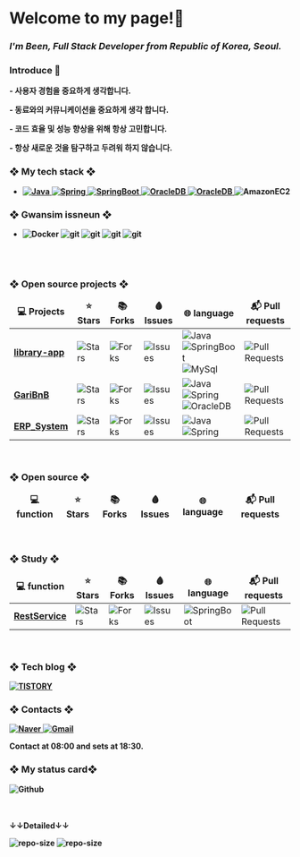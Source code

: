 
<h1 class="code-line" data-line-start=0 data-line-end=1 ><a id="Dillinger_0"></a>Welcome to my page!👋</h1>
<h3 class="code-line" data-line-start=1 data-line-end=2 >
  <a id="_The_Last_Markdown_Editor_Ever__1"></a>
  <em>I'm Been, Full Stack Developer from <b>Republic of Korea, Seoul.</em><!--<a href="https://songseongbeen.github.io/profile/" target="_blank">profile </a>-->
   
</h3>
  
<!--자기소개-->
<h3 class="code-line" data-line-start=14 data-line-end=15 ><a id="Features_14"></a>Introduce 🤗</h3>
<!--<img alt="Top Langs" align='right' src="https://github-readme-stats.vercel.app/api/top-langs/?username=SongSeongBeen&layout=compact&theme=tokyonight">-->
<P>- 사용자 경험을 중요하게 생각합니다.
<P>- 동료와의 커뮤니케이션을 중요하게 생각 합니다.
<P>- 코드 효율 및 성능 향상을 위해 항상 고민합니다.
<P>- 항상 새로운 것을 탐구하고 두려워 하지 않습니다.

<h3 class="code-line" data-line-start=14 data-line-end=15 ><a id="Features_14"></a>❖ My tech stack ❖</h3>

<ul>
  <li class="has-line-data" data-line-start="10" data-line-end="11"> 
    <!--자바스크립트
    <a href="http://developer.mozilla.org/ko/docs/Web/JavaScript">
      <img alt="JavaScript" src="https://img.shields.io/badge/-JavaScript-F7DF1E?style=flat-square&logo=JavaScript&logoColor=white"/>
    </a>-->
    <!--자바-->
    <a href="https://www.java.com/ko/" target='_blank'>
      <img alt="Java" src="https://img.shields.io/badge/-Java-007396?style=flat-square&logo=Java&logoColor=white"/>
    </a>
     <!--스프링-->
    <a href="https://spring.io/" target='_blank'>
      <img alt="Spring" src="https://img.shields.io/badge/-Spring-6DB33F?style=flat-square&logo=Spring&logoColor=white"/>
    </a>
     <!--스프링부트-->
    <a href="https://start.spring.io/" target='_blank'>
       <img alt="SpringBoot" src="https://img.shields.io/badge/-SpringBoot-6DB33F?style=flat-square&logo=Spring Boot&logoColor=white"/>
    </a>
    <!--Oracle-->
    <a href="https://www.oracle.com/kr/" target='_blank'>
      <img alt="OracleDB" src="https://img.shields.io/badge/-Oracle-F80000?style=flat-square&logo=Oracle&logoColor=white"/>
    </a>
    <!--Mysql-->
    <a href="https://www.mysql.com/" target='_blank'>
      <img alt="OracleDB" src="https://img.shields.io/badge/-MySQL-4479A1?style=flat-square&logo=MySQL&logoColor=white"/>
    </a>
    <!--AWS-->
    <a href="https://aws.amazon.com/" target='_blank'></a><img alt="AmazonEC2" src="https://img.shields.io/badge/AmazonEC2-FF9900?style=flat-square&logo=AmazonEC2&logoColor=white"/>
    </a>
    <!--MongoDB
     <a href="https://www.mongodb.com/cloud/atlas/lp/try4?utm_source=google&utm_campaign=search_gs_pl_evergreen_atlas_core_prosp-brand_gic-null_apac-kr_ps-all_desktop_eng_lead&utm_term=mongodb&utm_medium=cpc_paid_search&utm_ad=e&utm_ad_campaign_id=12212624365&adgroup=115749706703&cq_cmp=12212624365&gclid=CjwKCAiAl9efBhAkEiwA4Torio-OZSzPOenqnOpWMIbAGI3n_BGBATBptCGlR1fmbIgkjxVm7MnBLhoCYDkQAvD_BwE" target='_blank'>
      <img alt="OracleDB" src="https://img.shields.io/badge/-MongoDB-47A248?style=flat-square&logo=MongoDB&logoColor=white"/>
    </a>-->
    <!--GitHub
    <img alt="git" src="https://img.shields.io/badge/-Git-F05032?style=flat-square&logo=git&logoColor=white"/>
    <img alt="github actions" src="https://img.shields.io/badge/-Github_Actions-2088FF?style=flat-square&logo=github-actions&logoColor=white"/> --> 
  </li>
</ul>
<h3 class="code-line" data-line-start=14 data-line-end=15 ><a id="Features_14"></a>❖ Gwansim issneun ❖</h3>
<ul> 
  <li class="has-line-data" data-line-start="11" data-line-end="12">
    <img alt="Docker" src="https://img.shields.io/badge/-Docker-46a2f1?style=flat-square&logo=docker&logoColor=white"/>
    <img alt="git" src="https://img.shields.io/badge/-AmazonAWS-232F3E?style=flat-square&logo=Amazon AWS&logoColor=white"/>
    <img alt="git" src="https://img.shields.io/badge/-Redis-DC382D?style=flat-square&logo=Redis&logoColor=white"/>
    <img alt="git" src="https://img.shields.io/badge/-ApacheKafka-321F20?style=flat-square&logo=Apache Kafka&logoColor=white"/>
    <!--<img alt="git" src="https://img.shields.io/badge/-Kubernetes-326CE5?style=flat-square&logo=Kubernetes&logoColor=white"/> -->
    <img alt="git" src="https://img.shields.io/badge/-Elastic Stack-005571?style=flat-square&logo=Elastic Stack&logoColor=white"/>
  </li>
</ul>
<br>

<!--
<p align="center">
  <a href="https://github.com/dream-SongSeongBeen" title="GitHub Been">
    <img src="https://img.shields.io/github/followers/SongSeongBeen?label=follow&style=social" alt-text="GitHub Been" height="30"/>
  </a>
  <a href="https://www.youtube.com/channel/UCCNH3rLSpTiwPmBd_y_VgRA" title="chobosongyi(초보송이)">
    <img src="https://img.shields.io/youtube/channel/subscribers/UCCNH3rLSpTiwPmBd_y_VgRA?style=social" alt-text="Youtube Channel Subscribers" height="30"/>
  </a>
</p>
-->  
  
</br>
<!--프로젝트-->
<h3 class="code-line" data-line-start=14 data-line-end=15 ><a id="Features_14"></a>❖ Open source projects ❖</h3>
<table >
  <thead align="center">
    <tr border: none;>
      <td><b>💻 Projects</b></td>
      <td><b>⭐ Stars</b></td>
      <td><b>📚 Forks</b></td>
      <td><b>🩸 Issues</b></td>
      <td><b>🌐 language</b></td>
      <td><b>📬 Pull requests</b></td>
    </tr>
  </thead>
   <tbody>
    <!--Library app--> 
    <tr>
      <td><a href="https://github.com/SongSeongBeen/library-app"><b>library-app</b></a></td>
      <td><img alt="Stars" src="https://img.shields.io/github/stars/SongSeongBeen/library-app?style=flat-square&labelColor=343b41"/></td>
      <td><img alt="Forks" src="https://img.shields.io/github/forks/SongSeongBeen/library-app?style=flat-square&labelColor=343b41"/></td>
      <td><img alt="Issues" src="https://img.shields.io/github/issues/SongSeongBeen/library-app?style=flat-square&labelColor=343b41"/></td>
      <td>
          <!--<img alt="JavaScript" src="https://img.shields.io/badge/-JavaScript-F7DF1E?style=flat-square&logo=JavaScript&logoColor=white"/>-->
          <img alt="Java" src="https://img.shields.io/badge/-Java-007396?style=flat-square&logo=Java&logoColor=white"/>
          <img alt="SpringBoot" src="https://img.shields.io/badge/-SpringBoot-6DB33F?style=flat-square&logo=Spring Boot&logoColor=white"/>
          <img alt="MySql" src="https://img.shields.io/badge/MySql-4479A1?style=flat-square&logo=Spring Boot&logoColor=white"/>
      </td>
      <td><img alt="Pull Requests" src="https://img.shields.io/github/issues-pr/SongSeongBeen/library-app?style=flat-square&labelColor=343b41"/></td>
    </tr>
    <!--개어비엔비--> 
    <tr>
      <td><a href="https://github.com/SongSeongBeen/GairBnB"><b>GariBnB</b></a></td>
      <td><img alt="Stars" src="https://img.shields.io/github/stars/SongSeongBeen/GairBnB?style=flat-square&labelColor=343b41"/></td>
      <td><img alt="Forks" src="https://img.shields.io/github/forks/SongSeongBeen/GairBnB?style=flat-square&labelColor=343b41"/></td>
      <td><img alt="Issues" src="https://img.shields.io/github/issues/SongSeongBeen/GairBnB?style=flat-square&labelColor=343b41"/></td>
      <td>
          <!--<img alt="JavaScript" src="https://img.shields.io/badge/-JavaScript-F7DF1E?style=flat-square&logo=JavaScript&logoColor=white"/>-->
          <img alt="Java" src="https://img.shields.io/badge/-Java-007396?style=flat-square&logo=Java&logoColor=white"/> 
          <img alt="Spring" src="https://img.shields.io/badge/-Spring-6DB33F?style=flat-square&logo=Spring&logoColor=white"/>
          <img alt="OracleDB" src="https://img.shields.io/badge/-Oracle-F80000?style=flat-square&logo=Oracle&logoColor=white"/>
      </td>
      <td><img alt="Pull Requests" src="https://img.shields.io/github/issues-pr/SongSeongBeen/GairBnB?style=flat-square&labelColor=343b41"/></td>
    </tr> 
    <!--ERP--> 
    <tr>
      <td><a href="https://github.com/SongSeongBeen/ErpSystem"><b>ERP_System</b></a></td>
      <td><img alt="Stars" src="https://img.shields.io/github/stars/SongSeongBeen/ErpSystem?style=flat-square&labelColor=343b41"/></td>
      <td><img alt="Forks" src="https://img.shields.io/github/forks/SongSeongBeen/ErpSystem?style=flat-square&labelColor=343b41"/></td>
      <td><img alt="Issues" src="https://img.shields.io/github/issues/SongSeongBeen/ErpSystem?style=flat-square&labelColor=343b41"/></td>
      <td>
          <!--<img alt="Vue.js" src="https://img.shields.io/badge/-Vue.js-4FC08D?style=flat-square&logo=Vue.js&logoColor=white"/>-->
          <img alt="Java" src="https://img.shields.io/badge/-Java-007396?style=flat-square&logo=Java&logoColor=white"/>
          <img alt="Spring" src="https://img.shields.io/badge/-Spring-6DB33F?style=flat-square&logo=Spring&logoColor=white"/>    
      </td>
      <td><img alt="Pull Requests" src="https://img.shields.io/github/issues-pr/SongSeongBeen/ErpSystem?style=flat-square&labelColor=343b41"/></td>
    </tr>  
  </tbody>
</table>
</br>
<!--오픈소스펑션정리-->
<h3 class="code-line" data-line-start=14 data-line-end=15 ><a id="Features_14"></a>❖ Open source ❖</h3>
<table >
  <thead align="center">
    <tr border: none;>
      <td><b>💻 function</b></td>
      <td><b>⭐ Stars</b></td>
      <td><b>📚 Forks</b></td>
      <td><b>🩸 Issues</b></td>
      <td><b>🌐 language</b></td>
      <td><b>📬 Pull requests</b></td>
    </tr>
  </thead>
  <!--
   <tbody>
    <tr>
      <td><a href="https://github.com/SongSeongBeen/GairBnB"><b>commonAjax</b></a></td>
      <td><img alt="Stars" src="https://img.shields.io/github/stars/SongSeongBeen/GairBnB?style=flat-square&labelColor=343b41"/></td>
      <td><img alt="Forks" src="https://img.shields.io/github/forks/SongSeongBeen/GairBnB?style=flat-square&labelColor=343b41"/></td>
      <td><img alt="Issues" src="https://img.shields.io/github/issues/SongSeongBeen/GairBnB?style=flat-square&labelColor=343b41"/></td>
      <td><img alt="JavaScript" src="https://img.shields.io/badge/-JavaScript-F7DF1E?style=flat-square&logo=JavaScript&logoColor=white"/></td>
      <td><img alt="Pull Requests" src="https://img.shields.io/github/issues-pr/SongSeongBeen/GairBnB?style=flat-square&labelColor=343b41"/></td>
    </tr>
    <tr>
      <td><a href="https://github.com/SongSeongBeen/vueJS"><b>vue.js</b></a></td>
      <td><img alt="Stars" src="https://img.shields.io/github/stars/SongSeongBeen/vueJS?style=flat-square&labelColor=343b41"/></td>
      <td><img alt="Forks" src="https://img.shields.io/github/forks/SongSeongBeen/vueJS?style=flat-square&labelColor=343b41"/></td>
      <td><img alt="Issues" src="https://img.shields.io/github/issues/SongSeongBeen/vueJS?style=flat-square&labelColor=343b41"/></td>
      <td><img alt="Pull Requests" src="https://img.shields.io/github/issues-pr/SongSeongBeen/vueJS?style=flat-square&labelColor=343b41"/></td>
    </tr>
    <tr>
      <td><a href="https://github.com/SongSeongBeen/ErpSystem"><b>paingc</b></a></td>
      <td><img alt="Stars" src="https://img.shields.io/github/stars/SongSeongBeen/ErpSystem?style=flat-square&labelColor=343b41"/></td>
      <td><img alt="Forks" src="https://img.shields.io/github/forks/SongSeongBeen/ErpSystem?style=flat-square&labelColor=343b41"/></td>
      <td><img alt="Issues" src="https://img.shields.io/github/issues/SongSeongBeen/ErpSystem?style=flat-square&labelColor=343b41"/></td>
      <td><img alt="JavaScript" src="https://img.shields.io/badge/-JavaScript-F7DF1E?style=flat-square&logo=JavaScript&logoColor=white"/></td>
      <td><img alt="Pull Requests" src="https://img.shields.io/github/issues-pr/SongSeongBeen/ErpSystem?style=flat-square&labelColor=343b41"/></td>
    </tr>
  </tbody>
  -->
</table>
</br>
<!--Study-->
<h3 class="code-line" data-line-start=14 data-line-end=15 ><a id="Features_14"></a>❖ Study ❖</h3>
<table >
  <thead align="center">
    <tr border: none;>
      <td><b>💻 function</b></td>
      <td><b>⭐ Stars</b></td>
      <td><b>📚 Forks</b></td>
      <td><b>🩸 Issues</b></td>
      <td><b>🌐 language</b></td>
      <td><b>📬 Pull requests</b></td>
    </tr>
  </thead>
  <tbody>
    <tr>
      <td><a href="https://github.com/SongSeongBeen/RestServiceTest"><b>RestService</b></a></td>
      <td><img alt="Stars" src="https://img.shields.io/github/stars/SongSeongBeen/RestServiceTestS?style=flat-square&labelColor=343b41"/></td>
      <td><img alt="Forks" src="https://img.shields.io/github/forks/SongSeongBeen/RestServiceTest?style=flat-square&labelColor=343b41"/></td>
      <td><img alt="Issues" src="https://img.shields.io/github/issues/SongSeongBeen/RestServiceTestS?style=flat-square&labelColor=343b41"/></td>
      <td><img alt="SpringBoot" src="https://img.shields.io/badge/-SpringBoot-6DB33F?style=flat-square&logo=Spring Boot&logoColor=white"/></td>
      <td><img alt="Pull Requests" src="https://img.shields.io/github/issues-pr/SongSeongBeen/RestServiceTest?style=flat-square&labelColor=343b41"/></td>
    </tr>
  </tbody>
</table>
<br>
<!--스프링 공부
<h3 class="code-line" data-line-start=14 data-line-end=15 ><a id="Features_14"></a>❖ Study-Spring ❖</h3>
<table >
  <thead align="center">
    <tr border: none;>
      <td><b>💻 function</b></td>
      <td><b>⭐ Stars</b></td>
      <td><b>📚 Forks</b></td>
      <td><b>🩸 Issues</b></td>
      <td><b>🌐 language</b></td>
      <td><b>📬 Pull requests</b></td>
    </tr>
  </thead>
  <tbody>
  </tbody>
</table>
-->
<!-- 블로그& 메일 관리 -->
<h3 class="code-line" data-line-start=14 data-line-end=15 ><a id="Features_14"></a>❖ Tech blog ❖</h3>
    <a href="https://chobosongyi.tistory.com/">
      <img alt="TISTORY" src="http://img.shields.io/badge/Tistory-000000?style=flat-square&logo=Tistory&link=https://chobosongyi.tistory.com/"/>
    </a>   
  
<!-- 자기 소개 -->  
<h3 class="code-line" data-line-start=14 data-line-end=15 ><a id="Features_14"></a>❖ Contacts ❖</h3>
    <a href="mailto:aktm1004@naver.com">
      <img alt="Naver" src="https://img.shields.io/badge/Naver-03C75A?style=flat-square&logo=Naver&logoColor=white&link=mailto:aktm1004@naver.com"/>
    </a>
    <a href="mailto:aktm1004@gmail.com">
      <img alt="Gmail" src="https://img.shields.io/badge/Gmail-d14836?style=flat-square&logo=Gmail&logoColor=white&link=mailto:chobosongyi@gmail.com"/>
    </a>
  <!--<li class="has-line-data" data-line-start="10" data-line-end="11">
      Instagram <a href="https://www.instagram.com/s__________do/" target="_blank"><img src="https://upload.wikimedia.org/wikipedia/commons/thumb/e/e7/Instagram_logo_2016.svg/1024px-Instagram_logo_2016.svg.png" width="20"/>@s__________do
    </a>
  </li> -->
  
Contact at <b>08:00</b> and sets at <b>18:30</b>.   
<!--상태 카드-->  
<h3 class="code-line" data-line-start=14 data-line-end=15 ><a id="Features_14"></a>❖ My status card❖</h3>
<img alt="Github" src="https://github-readme-stats.vercel.app/api?username=SongSeongBeen&show_icons=true&theme=radical"/>
<!--<img alt="BAEKJOON" align='right' src="http://mazassumnida.wtf/api/v2/generate_badge?boj=aktm1004"> -->
  
<!--<ul>
  <li><a href="https://medium.com/better-programming/create-your-first-ethereum-smart-contract-with-remix-ide-667e46e81901"><b><img src="https://emojipedia-us.s3.dualstack.us-west-1.amazonaws.com/thumbs/240/apple/237/fire_1f525.png" width="20" alt="new" /> Create Your First Ethereum Smart Contract With Remix IDE</b></a><br/><i>Build a Blockchain-powered chat from your browser!.</i></li>
  <li><a href="https://medium.com/@th.guibert/how-to-create-a-self-updating-readme-md-for-your-github-profile-f8b05744ca91"><b><img src="https://emojipedia-us.s3.dualstack.us-west-1.amazonaws.com/thumbs/240/apple/237/fire_1f525.png" width="20" alt="new" /> How to Create a Self-Updating README.md for Your GitHub Profile</b></a><br/><i>A good tutorial to do your first steps with GitHub Actions</i></li>
    <li><a href="https://medium.com/better-programming/how-you-should-structure-your-react-applications-e7dd32375a98"><b><img src="https://emojipedia-us.s3.dualstack.us-west-1.amazonaws.com/thumbs/240/apple/237/fire_1f525.png" width="20" alt="new" /> How You Should Structure Your React Applications</b></a><br/><i>A matter of taste, sure, but here is an approach that scales.</i></li>
  <li><a href="https://medium.com/better-programming/pro-tips-to-help-you-get-started-with-your-side-project-15d01b76e0d8"><b>Pro Tips to Help You Get Started With Your Side Project</b></a><br/><i>Begin with solid foundations to keep the excitement kicking in...</i></li>
  <li><a href="https://medium.com/better-programming/how-to-take-care-of-your-personal-branding-as-a-programmer-2d3aeba56cb9"><b>How to Take Care of Your Personal Branding as a Programmer</b></a><br/><i>It’s more than just refreshing your resume</i></li>
  <li><a href="https://medium.com/better-programming/8-new-features-shipping-with-es2020-7a2721f710fb"><b>7 New Features Shipping With ES2020</b></a><br/><i>GlobalThis, optional chaining, private fields in classes, the nullish coalescing operator, and more</i></li>
</ul>
-->
</br>

<!--
<p>
  <img width="200" src="" /> 
  <img width="200" src="" /> 
  <img width="200" src="" />
</p>
-->

</br>


<!--
<p>
   <a href="https://github.com/SongSeongBeen" target="_blank"><img alt="Github" src="https://img.shields.io/badge/GitHub-%2312100E.svg?&style=for-the-
      badge&logo=Github&logoColor=white" /></a> 
   <a href="https://www.linkedin.com/" target="_blank"><img alt="LinkedIn" src="https://img.shields.io/badge/linkedin-%230077B5.svg?&style=for-the- 
      badge&logo=linkedin&logoColor=white" /></a> 
</P>
-->
</br>
<p class="has-line-data" data-line-start="168" data-line-end="169"><strong>↓↓Detailed↓↓</strong></p>
 <!--<img alt="Java" src="https://img.shields.io/github/languages/top/SongSeongBeen/chapter01?style=flat-square&labelColor=343b41"/>
 <img alt="languages" src="https://img.shields.io/github/languages/count/SongSeongBeen/GairBnB?style=flat-square&labelColor=343b41"/>-->
 <img alt="repo-size" src="https://img.shields.io/github/repo-size/SongSeongBeen/SongSeongBeen?style=flat-square&labelColor=343b41"/>
  <img alt="repo-size" src="https://img.shields.io/github/last-commit/SongSeongBeen/SongSeongBeen?style=flat-square&labelColor=343b41"/>

<!--
    <img alt="Java" src="https://img.shields.io/github/languages/top/SongSeongBeen/SongSeongBeen?style=flat-square&labelColor=343b41"/>
    <img alt="languages" src="https://img.shields.io/github/languages/count/SongSeongBeen/GairBnB?style=flat-square&labelColor=343b41"/>
    <img alt="Java" src="https://img.shields.io/github/languages/top/SongSeongBeen/GairBnB?style=flat-square&labelColor=343b41"/>
    <img alt="languagese" src="https://img.shields.io/github/languages/code-size/SongSeongBeen/SongSeongBeen?style=flat-square&labelColor=343b41"/>
    <img alt="repo-size" src="https://img.shields.io/github/repo-size/SongSeongBeen/SongSeongBeen?style=flat-square&labelColor=343b41"/>
-->




 


<!--
**SongSeongBeen/SongSeongBeen** is a ✨ _special_ ✨ repository because its `README.md` (this file) appears on your GitHub profile.

Here are some ideas to get you started:

- 🔭 I’m currently working on ...
- 🌱 I’m currently learning ...
- 👯 I’m looking to collaborate on ...
- 🤔 I’m looking for help with ...
- 💬 Ask me about ...
- 📫 How to reach me: ...
- 😄 Pronouns: ...
- ⚡ Fun fact: ...
-->
